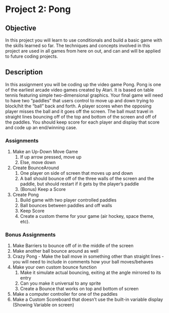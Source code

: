 # Project 2: Pong

## Objective
In this project you will learn to use conditionals and build a basic game with the skills learned so far. The techniques and concepts involved in this project are used in all games from here on out, and can and will be applied to future coding projects.

## Description
In this assignment you will be coding up the video game Pong. Pong is one of the earliest arcade video games created by Atari. It is based on table tennis featuring simple two-dimensional graphics. Your final game will need to have two “paddles” that users control to move up and down trying to block/hit the “ball” back and forth. A player scores when the opposing player misses the ball and it goes off the screen. The ball must travel in straight lines bouncing off of the top and bottom of the screen and off of the paddles. You should keep score for each player and display that score and code up an end/winning case. 

### Assignments
1. Make an Up-Down Move Game
   1. If up arrow pressed, move up
   1. Else, move down
1. Create BounceAround
   1. One player on side of screen that moves up and down
   1. A ball should bounce off of the three walls of the screen and the paddle, but should restart if it gets by the player’s paddle
   1. (Bonus) Keep a Score
1. Create Pong
   1. Build game with two player controlled paddles
   1. Ball bounces between paddles and off walls
   1. Keep Score
   1. Create a custom theme for your game (air hockey, space theme, etc).

### Bonus Assignments
1. Make Barriers to bounce off of in the middle of the screen
1. Make another ball bounce around as well
1. Crazy Pong - Make the ball move in something other than straight lines - you will need to include in comments how your ball moves/behaves
1. Make your own custom bounce function
   1. Make it simulate actual bouncing, exiting at the angle mirrored to its entry
   1. Can you make it universal to any sprite
   1. Create a Bounce that works on top and bottom of screen
1. Make a computer controller for one of the paddles
1. Make a Custom Scoreboard that doesn’t use the built-in variable display (Showing Variable on screen)
